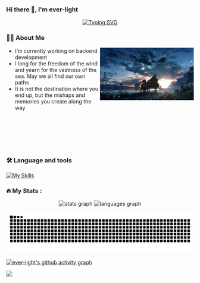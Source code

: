 ### Hi there 👋, I'm ever-light

<div align="center">

<a href="https://git.io/typing-svg"><img src="https://readme-typing-svg.herokuapp.com?font=Caveat&size=26&pause=1000&color=A638F7&center=true&vCenter=true&width=500&lines=Like+a+plume+carried+by+the+wind%2C+we+drift+not+aimlessly;but+with+the+grace+to+find+our+path+in+the+unknown." alt="Typing SVG" /></a>

</div>

### 👩‍💻  About Me

<img align="right" alt="img" src="./assets/1588258797266.jpg" width="50%" height="auto" />

- I’m currently working on backend development
- I long for the freedom of the wind and yearn for the vastness of the sea. May we all find our own paths
- It is not the destination where you end up, but the mishaps and memories you create along the way

<div>&nbsp;</div>
<div>&nbsp;</div>
<div>&nbsp;</div>
<div>&nbsp;</div>
<div>&nbsp;</div>

### 🛠 Language and tools

[![My Skills](https://skillicons.dev/icons?i=github,githubactions,java,rust,ts,go,ai,bash,md,vue,tauri,linux,docker,kubernetes,elasticsearch,prometheus,grafana,postgres,redis,nginx,git,vscode,obsidian&theme=light)](https://github.com/ever-light)

### 🔥 My Stats :

<div align="center">
  <img src="https://github-readme-stats.vercel.app/api?username=ever-light&hide_title=false&hide_rank=false&show_icons=true&include_all_commits=true&count_private=true&disable_animations=false&theme=dracula&locale=en&hide_border=false" height="150" alt="stats graph"  />
  <img src="https://github-readme-stats.vercel.app/api/top-langs?username=ever-light&locale=en&hide_title=false&layout=compact&card_width=320&langs_count=5&theme=dracula&hide_border=false" height="150" alt="languages graph"  />
</div>

[![snake](https://raw.githubusercontent.com/ever-light/ever-light/refs/heads/output/github-contribution-grid-snake.svg)](https://raw.githubusercontent.com/ever-light/ever-light/refs/heads/output/github-contribution-grid-snake.svg)

[![ever-light's github activity graph](https://github-readme-activity-graph.vercel.app/graph?username=ever-light&theme=github-light)](https://github.com/ashutosh00710/github-readme-activity-graph)

<div align="left">
  <img src="https://visitor-badge.laobi.icu/badge?page_id=ever-light.ever-light" />
</div>
